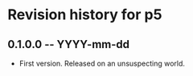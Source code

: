 # Revision history for p5

## 0.1.0.0 -- YYYY-mm-dd

* First version. Released on an unsuspecting world.
